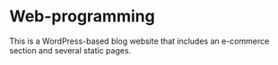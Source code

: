 # Web-programming
This is a WordPress-based blog website that includes an e-commerce section and several static pages.
